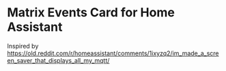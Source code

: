 # Matrix Events Card for Home Assistant

Inspired by https://old.reddit.com/r/homeassistant/comments/1ixyzq2/im_made_a_screen_saver_that_displays_all_my_mqtt/
